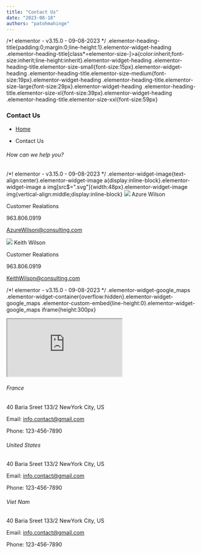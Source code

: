 ```yaml
---
title: "Contact Us"
date: "2023-08-18"
authors: "patohmahinge"
---
```


/\*! elementor - v3.15.0 - 09-08-2023 \*/ .elementor-heading-title{padding:0;margin:0;line-height:1}.elementor-widget-heading .elementor-heading-title\[class\*=elementor-size-\]>a{color:inherit;font-size:inherit;line-height:inherit}.elementor-widget-heading .elementor-heading-title.elementor-size-small{font-size:15px}.elementor-widget-heading .elementor-heading-title.elementor-size-medium{font-size:19px}.elementor-widget-heading .elementor-heading-title.elementor-size-large{font-size:29px}.elementor-widget-heading .elementor-heading-title.elementor-size-xl{font-size:39px}.elementor-widget-heading .elementor-heading-title.elementor-size-xxl{font-size:59px}

### Contact Us

- [Home](#)

- Contact Us

###### How can we help you?

/\*! elementor - v3.15.0 - 09-08-2023 \*/ .elementor-widget-image{text-align:center}.elementor-widget-image a{display:inline-block}.elementor-widget-image a img\[src$=".svg"\]{width:48px}.elementor-widget-image img{vertical-align:middle;display:inline-block} ![](https://mahinge.com/wp-content/themes/rehub-theme/images/default/blank.gif) Azure Wilson

Customer Realations

963.806.0919

AzureWilson@consulting.com

![](https://mahinge.com/wp-content/themes/rehub-theme/images/default/blank.gif) Keith Wilson

Customer Realations

963.806.0919

KeithWilson@consulting.com

/\*! elementor - v3.15.0 - 09-08-2023 \*/ .elementor-widget-google\_maps .elementor-widget-container{overflow:hidden}.elementor-widget-google\_maps .elementor-custom-embed{line-height:0}.elementor-widget-google\_maps iframe{height:300px}

<iframe loading="lazy" src="https://maps.google.com/maps?q=London%20Eye%2C%20London%2C%20United%20Kingdom&amp;t=m&amp;z=10&amp;output=embed&amp;iwloc=near" title="London Eye, London, United Kingdom" aria-label="London Eye, London, United Kingdom"></iframe>

###### France

40 Baria Sreet 133/2 NewYork City, US

Email: info.contact@gmail.com

Phone: 123-456-7890

###### United States

40 Baria Sreet 133/2 NewYork City, US

Email: info.contact@gmail.com

Phone: 123-456-7890

###### Viet Nam

40 Baria Sreet 133/2 NewYork City, US

Email: info.contact@gmail.com

Phone: 123-456-7890
